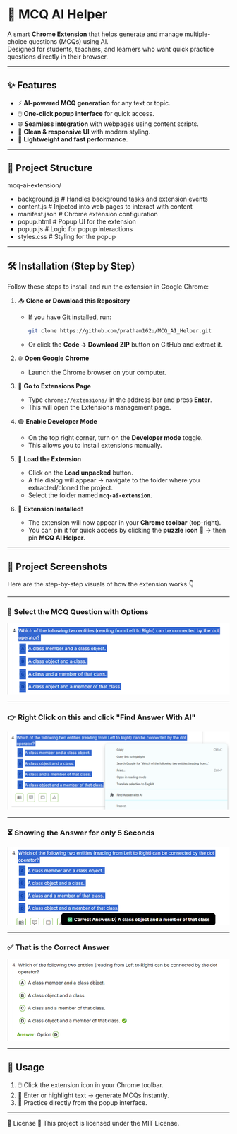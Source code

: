 # 🤖 MCQ AI Helper

A smart **Chrome Extension** that helps generate and manage multiple-choice questions (MCQs) using AI.  
Designed for students, teachers, and learners who want quick practice questions directly in their browser.  

---

## ✨ Features
- ⚡ **AI-powered MCQ generation** for any text or topic.  
- 🖱️ **One-click popup interface** for quick access.  
- 🌐 **Seamless integration** with webpages using content scripts.  
- 🎨 **Clean & responsive UI** with modern styling.  
- 🚀 **Lightweight and fast performance**.  

---

## 📂 Project Structure

mcq-ai-extension/
- background.js  # Handles background tasks and extension events
- content.js     # Injected into web pages to interact with content
- manifest.json  # Chrome extension configuration
- popup.html     # Popup UI for the extension
- popup.js       # Logic for popup interactions
- styles.css     # Styling for the popup


---

## 🛠️ Installation (Step by Step)

Follow these steps to install and run the extension in Google Chrome:

1. 📥 **Clone or Download this Repository**  
   - If you have Git installed, run:  
     ```bash
     git clone https://github.com/pratham162u/MCQ_AI_Helper.git
     ```  
   - Or click the **Code → Download ZIP** button on GitHub and extract it.

2. 🌐 **Open Google Chrome**  
   - Launch the Chrome browser on your computer.

3. 🔧 **Go to Extensions Page**  
   - Type `chrome://extensions/` in the address bar and press **Enter**.  
   - This will open the Extensions management page.

4. 🟢 **Enable Developer Mode**  
   - On the top right corner, turn on the **Developer mode** toggle.  
   - This allows you to install extensions manually.

5. 📂 **Load the Extension**  
   - Click on the **Load unpacked** button.  
   - A file dialog will appear → navigate to the folder where you extracted/cloned the project.  
   - Select the folder named **`mcq-ai-extension`**.

6. 🎉 **Extension Installed!**  
   - The extension will now appear in your **Chrome toolbar** (top-right).  
   - You can pin it for quick access by clicking the **puzzle icon** 🧩 → then pin **MCQ AI Helper**.

---
## 📸 Project Screenshots

Here are the step-by-step visuals of how the extension works 👇

---

### 📝 Select the MCQ Question with Options  
![MCQ Selection](assets/1.png)

---

### 👉 Right Click on this and click **"Find Answer With AI"**  
![Right Click Menu](assets/2.png)

---

### ⏳ Showing the Answer for only 5 Seconds  
![Answer Popup](assets/3.png)

---

### ✅ That is the Correct Answer  
![Correct Answer](assets/4.png)



---

## 📖 Usage

1. 🖱️ Click the extension icon in your Chrome toolbar.  
2. 🤖 Enter or highlight text → generate MCQs instantly.  
3. 📑 Practice directly from the popup interface.  


---

📜 License
📝 This project is licensed under the MIT License.

